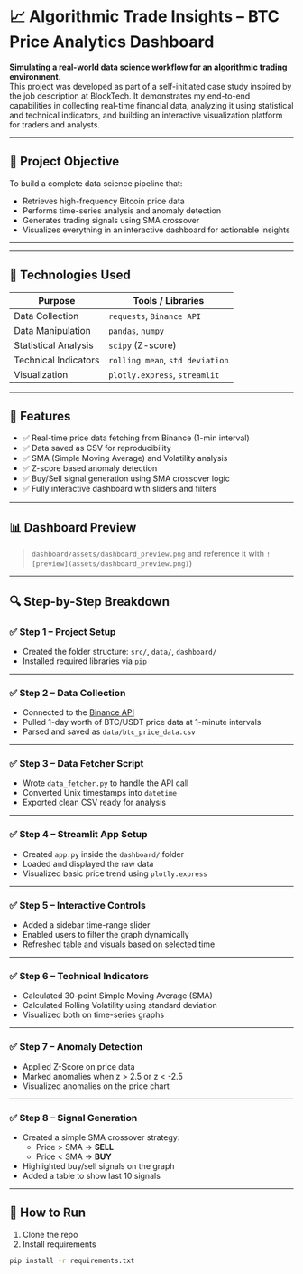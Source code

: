 # 📈 Algorithmic Trade Insights – BTC Price Analytics Dashboard

**Simulating a real-world data science workflow for an algorithmic trading environment.**  
This project was developed as part of a self-initiated case study inspired by the job description at BlockTech. It demonstrates my end-to-end capabilities in collecting real-time financial data, analyzing it using statistical and technical indicators, and building an interactive visualization platform for traders and analysts.

---

## 🎯 Project Objective

To build a complete data science pipeline that:

- Retrieves high-frequency Bitcoin price data
- Performs time-series analysis and anomaly detection
- Generates trading signals using SMA crossover
- Visualizes everything in an interactive dashboard for actionable insights

---


---

## 🔧 Technologies Used

| Purpose               | Tools / Libraries                  |
|------------------------|-----------------------------------|
| Data Collection        | `requests`, `Binance API`         |
| Data Manipulation      | `pandas`, `numpy`                 |
| Statistical Analysis   | `scipy` (Z-score)                 |
| Technical Indicators   | `rolling mean`, `std deviation`   |
| Visualization          | `plotly.express`, `streamlit`     |

---

## 🚀 Features

- ✅ Real-time price data fetching from Binance (1-min interval)
- ✅ Data saved as CSV for reproducibility
- ✅ SMA (Simple Moving Average) and Volatility analysis
- ✅ Z-score based anomaly detection
- ✅ Buy/Sell signal generation using SMA crossover logic
- ✅ Fully interactive dashboard with sliders and filters

---

## 📊 Dashboard Preview
 
> `dashboard/assets/dashboard_preview.png` and reference it with `![preview](assets/dashboard_preview.png)`)

---

## 🔍 Step-by-Step Breakdown

### ✅ Step 1 – Project Setup
- Created the folder structure: `src/`, `data/`, `dashboard/`
- Installed required libraries via `pip`

---

### ✅ Step 2 – Data Collection
- Connected to the [Binance API](https://api.binance.com)
- Pulled 1-day worth of BTC/USDT price data at 1-minute intervals
- Parsed and saved as `data/btc_price_data.csv`

---

### ✅ Step 3 – Data Fetcher Script
- Wrote `data_fetcher.py` to handle the API call
- Converted Unix timestamps into `datetime`
- Exported clean CSV ready for analysis

---

### ✅ Step 4 – Streamlit App Setup
- Created `app.py` inside the `dashboard/` folder
- Loaded and displayed the raw data
- Visualized basic price trend using `plotly.express`

---

### ✅ Step 5 – Interactive Controls
- Added a sidebar time-range slider
- Enabled users to filter the graph dynamically
- Refreshed table and visuals based on selected time

---

### ✅ Step 6 – Technical Indicators
- Calculated 30-point Simple Moving Average (SMA)
- Calculated Rolling Volatility using standard deviation
- Visualized both on time-series graphs

---

### ✅ Step 7 – Anomaly Detection
- Applied Z-Score on price data
- Marked anomalies when z > 2.5 or z < -2.5
- Visualized anomalies on the price chart

---

### ✅ Step 8 – Signal Generation
- Created a simple SMA crossover strategy:
    - Price > SMA → **SELL**
    - Price < SMA → **BUY**
- Highlighted buy/sell signals on the graph
- Added a table to show last 10 signals

---

## 📁 How to Run

1. Clone the repo  
2. Install requirements  
```bash
pip install -r requirements.txt


